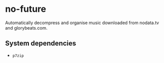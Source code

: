 # no-future

Automatically decompress and organise music downloaded from nodata.tv and
glorybeats.com.

## System dependencies
- `p7zip`
